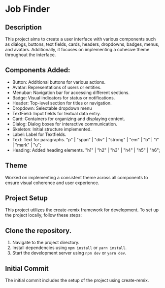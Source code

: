 # Job Finder

## Description

This project aims to create a user interface with various components such as dialogs, buttons, text fields, cards, headers, dropdowns, badges, menus, and avatars. Additionally, it focuses on implementing a cohesive theme throughout the interface.

## Components Added:

- Button: Additional buttons for various actions.
- Avatar: Representations of users or entities.
- Menubar: Navigation bar for accessing different sections.
- Badge: Visual indicators for status or notifications.
- Header: Top-level section for titles or navigation.
- Dropdown: Selectable dropdown menu
- TextField: Input fields for textual data entry.
- Card: Containers for organizing and displaying content.
- Dialog: Dialog boxes for interactive communication.
- Skeleton: Initial structure implemented.
- Label: Label for Textfields.
- Text: Text for paragraphs. "p" | "span" | "div" | "strong" | "em" | "b" | "i" | "mark" | "u";
- Heading: Added heading elements. "h1" | "h2" | "h3" | "h4" | "h5" | "h6";

## Theme

Worked on implementing a consistent theme across all components to ensure visual coherence and user experience.

## Project Setup

This project utilizes the create-remix framework for development. To set up the project locally, follow these steps:

## Clone the repository.

1. Navigate to the project directory.
2. Install dependencies using `npm install` or `yarn install`.
3. Start the development server using `npm dev` or `yarn dev`.

## Initial Commit

The initial commit includes the setup of the project using create-remix.
